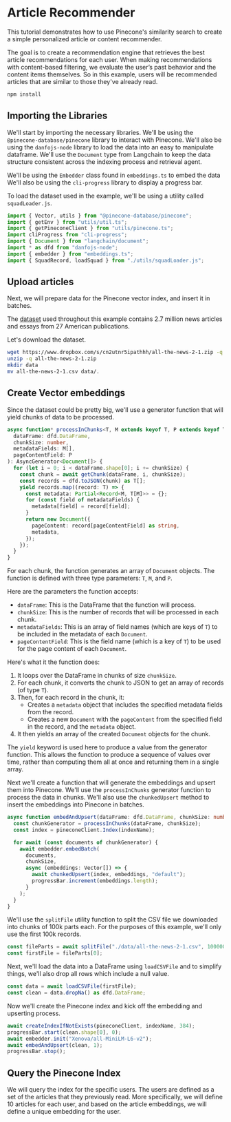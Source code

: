 # Article Recommender

This tutorial demonstrates how to use Pinecone's similarity search to create a simple personalized article or content recommender.

The goal is to create a recommendation engine that retrieves the best article recommendations for each user. When making recommendations with content-based filtering, we evaluate the user’s past behavior and the content items themselves. So in this example, users will be recommended articles that are similar to those they've already read.

```bash
npm install
```

## Importing the Libraries

We'll start by importing the necessary libraries. We'll be using the `@pinecone-database/pinecone` library to interact with Pinecone. We'll also be using the `danfojs-node` library to load the data into an easy to manipulate dataframe. We'll use the `Document` type from Langchain to keep the data structure consistent across the indexing process and retrieval agent.

We'll be using the `Embedder` class found in `embeddings.ts` to embed the data We'll also be using the `cli-progress` library to display a progress bar.

To load the dataset used in the example, we'll be using a utility called `squadLoader.js`.

```typescript
import { Vector, utils } from "@pinecone-database/pinecone";
import { getEnv } from "utils/util.ts";
import { getPineconeClient } from "utils/pinecone.ts";
import cliProgress from "cli-progress";
import { Document } from "langchain/document";
import * as dfd from "danfojs-node";
import { embedder } from "embeddings.ts";
import { SquadRecord, loadSquad } from "./utils/squadLoader.js";
```

## Upload articles

Next, we will prepare data for the Pinecone vector index, and insert it in batches.

The [dataset](https://components.one/datasets/all-the-news-2-news-articles-dataset/) used throughout this example contains 2.7 million news articles and essays from 27 American publications.

Let's download the dataset.

```bash
wget https://www.dropbox.com/s/cn2utnr5ipathhh/all-the-news-2-1.zip -q --show-progress
unzip -q all-the-news-2-1.zip
mkdir data
mv all-the-news-2-1.csv data/.
```

## Create Vector embeddings

Since the dataset could be pretty big, we'll use a generator function that will yield chunks of data to be processed.

```typescript
async function* processInChunks<T, M extends keyof T, P extends keyof T>(
  dataFrame: dfd.DataFrame,
  chunkSize: number,
  metadataFields: M[],
  pageContentField: P
): AsyncGenerator<Document[]> {
  for (let i = 0; i < dataFrame.shape[0]; i += chunkSize) {
    const chunk = await getChunk(dataFrame, i, chunkSize);
    const records = dfd.toJSON(chunk) as T[];
    yield records.map((record: T) => {
      const metadata: Partial<Record<M, T[M]>> = {};
      for (const field of metadataFields) {
        metadata[field] = record[field];
      }
      return new Document({
        pageContent: record[pageContentField] as string,
        metadata,
      });
    });
  }
}
```

For each chunk, the function generates an array of `Document` objects. The function is defined with three type parameters: `T`, `M`, and `P`.

Here are the parameters the function accepts:

- `dataFrame`: This is the DataFrame that the function will process.
- `chunkSize`: This is the number of records that will be processed in each chunk.
- `metadataFields`: This is an array of field names (which are keys of `T`) to be included in the metadata of each `Document`.
- `pageContentField`: This is the field name (which is a key of `T`) to be used for the page content of each `Document`.

Here's what it the function does:

1. It loops over the DataFrame in chunks of size `chunkSize`.
2. For each chunk, it converts the chunk to JSON to get an array of records (of type `T`).
3. Then, for each record in the chunk, it:
   - Creates a `metadata` object that includes the specified metadata fields from the record.
   - Creates a new `Document` with the `pageContent` from the specified field in the record, and the `metadata` object.
4. It then yields an array of the created `Document` objects for the chunk.

The `yield` keyword is used here to produce a value from the generator function. This allows the function to produce a sequence of values over time, rather than computing them all at once and returning them in a single array.

Next we'll create a function that will generate the embeddings and upsert them into Pinecone. We'll use the `processInChunks` generator function to process the data in chunks. We'll also use the `chunkedUpsert` method to insert the embeddings into Pinecone in batches.

```typescript
async function embedAndUpsert(dataFrame: dfd.DataFrame, chunkSize: number) {
  const chunkGenerator = processInChunks(dataFrame, chunkSize);
  const index = pineconeClient.Index(indexName);

  for await (const documents of chunkGenerator) {
    await embedder.embedBatch(
      documents,
      chunkSize,
      async (embeddings: Vector[]) => {
        await chunkedUpsert(index, embeddings, "default");
        progressBar.increment(embeddings.length);
      }
    );
  }
}
```

We'll use the `splitFile` utility function to split the CSV file we downloaded into chunks of 100k parts each. For the purposes of this example, we'll only use the first 100k records.

```typescript
const fileParts = await splitFile("./data/all-the-news-2-1.csv", 1000000);
const firstFile = fileParts[0];
```

Next, we'll load the data into a DataFrame using `loadCSVFile` and to simplify things, we'll also drop all rows which include a null value.

```typescript
const data = await loadCSVFile(firstFile);
const clean = data.dropNa() as dfd.DataFrame;
```

Now we'll create the Pinecone index and kick off the embedding and upserting process.

```typescript
await createIndexIfNotExists(pineconeClient, indexName, 384);
progressBar.start(clean.shape[0], 0);
await embedder.init("Xenova/all-MiniLM-L6-v2");
await embedAndUpsert(clean, 1);
progressBar.stop();
```

## Query the Pinecone Index

We will query the index for the specific users. The users are defined as a set of the articles that they previously read. More specifically, we will define 10 articles for each user, and based on the article embeddings, we will define a unique embedding for the user.
